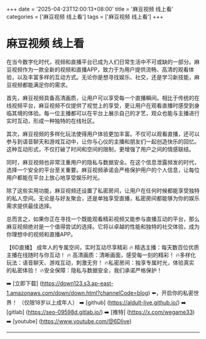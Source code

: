 +++
date = '2025-04-23T12:00:13+08:00'
title = '麻豆视频 线上看'
categories = ['麻豆视频 线上看']
tags = ['麻豆视频 线上看']
+++

# 麻豆视频 线上看

在当今数字化时代，视频和直播平台已成为人们日常生活中不可或缺的一部分。麻豆视频作为一款全新的视频和直播APP，致力于为用户提供流畅、高清的观看体验，以及丰富多样的互动方式。无论你是想寻找娱乐、社交，还是学习新技能，麻豆视频都能满足你的需求。

首先，麻豆视频具备高清画质，让用户可以享受每一个直播瞬间。相比于传统的在线视频平台，麻豆视频不仅提供了视觉上的享受，更让用户在观看直播时感受到身临其境的体验。每一位主播都可以在平台上展示自己的才艺，观众也能与主播进行实时互动，形成一种独特的在线社区。

其次，麻豆视频的多样化玩法使得用户体验更加丰富。不仅可以观看直播，还可以参与到语音聊天和游戏互动中，让你与心仪的主播和朋友们一起创造快乐的回忆。这种互动形式，不仅打破了时间和空间的限制，更增强了用户之间的情感联结。

同时，麻豆视频也非常注重用户的隐私与数据安全。在这个信息泄露频发的时代，选择一个安全的平台至关重要。麻豆视频承诺会严格保护用户的个人信息，让每位用户都能在平台上放心地享受娱乐时光。

除了这些实用功能，麻豆视频还设置了私密房间，让用户在任何时候都能享受独特的私人空间。无论是与好友聚会，还是单独享受直播，私密房间都能够为你的娱乐需求提供最佳选择。

总而言之，如果你正在寻找一个既能观看精彩视频又能参与直播互动的平台，那么麻豆视频绝对是一个值得尝试的选择。它将以卓越的性能和独特的社交体验，成为你理想中的视频和直播APP。

【6D直播】
成年人的专属空间，实时互动尽享精彩
🔥 精选主播：每天数百位优质主播在线随时与你互动！
🔥 高清画质：清晰画面，感受每一刻的精彩！
🔥多样化玩法：语音聊天、游戏互动，刺激无穷！
🔥私密房间：独享专属时光，体验真实的私密体验！
🔥安全保障：隐私与数据安全，我们承诺严格保护！

➡️ [立即下载] (https://down123.s3.ap-east-1.amazonaws.com/down/down.html?channelCode=blog) ⬅️，开启你的私密世界！
（仅限18岁以上成年人）
➡️ [github] (https://aldult-live.github.io/)
➡️ [gitlab] (https://seo-09598d.gitlab.io/)
➡️ [推特] (https://x.com/wegame33)
➡️ [youtube] (https://www.youtube.com/@6Dlive)

---
